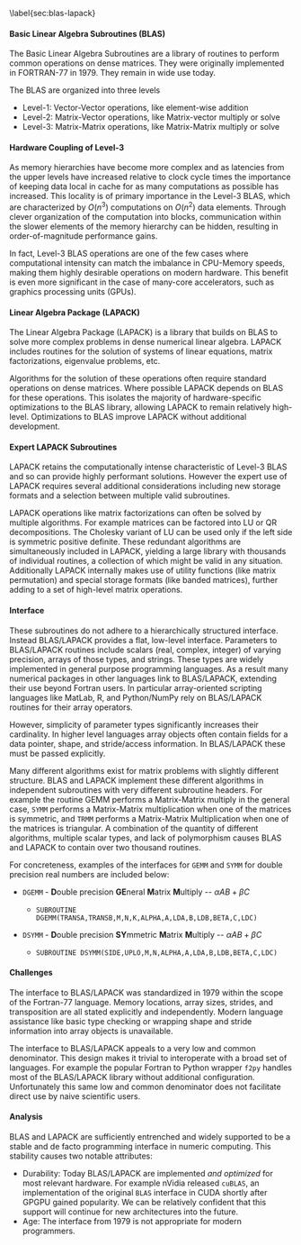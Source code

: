 
\label{sec:blas-lapack}

#### Basic Linear Algebra Subroutines (BLAS)

The Basic Linear Algebra Subroutines are a library of routines to perform common operations on dense matrices.  They were originally implemented in FORTRAN-77 in 1979.  They remain in wide use today.

The BLAS are organized into three levels

*   Level-1:  Vector-Vector operations, like element-wise addition
*   Level-2:  Matrix-Vector operations, like Matrix-vector multiply or solve
*   Level-3:  Matrix-Matrix operations, like Matrix-Matrix multiply or solve


#### Hardware Coupling of Level-3

As memory hierarchies have become more complex and as latencies from the upper levels have increased relative to clock cycle times the importance of keeping data local in cache for as many computations as possible has increased.  This locality is of primary importance in the Level-3 BLAS, which are characterized by $O(n^3)$ computations on $O(n^2)$ data elements.  Through clever organization of the computation into blocks, communication within the slower elements of the memory hierarchy can be hidden, resulting in order-of-magnitude performance gains.

In fact, Level-3 BLAS operations are one of the few cases where computational intensity can match the imbalance in CPU-Memory speeds, making them highly desirable operations on modern hardware.  This benefit is even more significant in the case of many-core accelerators, such as graphics processing units (GPUs).


#### Linear Algebra Package (LAPACK)

The Linear Algebra Package (LAPACK) is a library that builds on BLAS to solve more complex problems in dense numerical linear algebra.  LAPACK includes routines for the solution of systems of linear equations, matrix factorizations, eigenvalue problems, etc.

Algorithms for the solution of these operations often require standard operations on dense matrices.  Where possible LAPACK depends on BLAS for these operations.  This isolates the majority of hardware-specific optimizations to the BLAS library, allowing LAPACK to remain relatively high-level.  Optimizations to BLAS improve LAPACK without additional development.

#### Expert LAPACK Subroutines

LAPACK retains the computationally intense characteristic of Level-3 BLAS and so can provide highly performant solutions.  However the expert use of LAPACK requires several additional considerations including new storage formats and a selection between multiple valid subroutines.

LAPACK operations like matrix factorizations can often be solved by multiple algorithms.  For example matrices can be factored into LU or QR decompositions.  The Cholesky variant of LU can be used only if the left side is symmetric positive definite.  These redundant algorithms are simultaneously included in LAPACK, yielding a large library with thousands of individual routines, a collection of which might be valid in any situation.  Additionally LAPACK internally makes use of utility functions (like matrix permutation) and special storage formats (like banded matrices), further adding to a set of high-level matrix operations.

#### Interface

These subroutines do not adhere to a hierarchically structured interface.  Instead BLAS/LAPACK provides a flat, low-level interface.  Parameters to BLAS/LAPACK routines include scalars (real, complex, integer) of varying precision, arrays of those types, and strings.  These types are widely implemented in general purpose programming languages.  As a result many numerical packages in other languages link to BLAS/LAPACK, extending their use beyond Fortran users.  In particular array-oriented scripting languages like MatLab, R, and Python/NumPy rely on BLAS/LAPACK routines for their array operators.

However, simplicity of parameter types significantly increases their cardinality.  In higher level languages array objects often contain fields for a data pointer, shape, and stride/access information.  In BLAS/LAPACK these must be passed explicitly.

Many different algorithms exist for matrix problems with slightly different structure.  BLAS and LAPACK implement these different algorithms in independent subroutines with very different subroutine headers.  For example the routine GEMM performs a Matrix-Matrix multiply in the general case, `SYMM` performs a Matrix-Matrix multiplication when one of the matrices is symmetric, and `TRMM` performs a Matrix-Matrix Multiplication when one of the matrices is triangular.  A combination of the quantity of different algorithms, multiple scalar types, and lack of polymorphism causes BLAS and LAPACK to contain over two thousand routines.

For concreteness, examples of the interfaces for `GEMM` and `SYMM` for double precision real numbers are included below:

*  `DGEMM` - **D**ouble precision **GE**neral **M**atrix **M**ultiply -- $\alpha A B + \beta C$
    *   `SUBROUTINE DGEMM(TRANSA,TRANSB,M,N,K,ALPHA,A,LDA,B,LDB,BETA,C,LDC)`

*  `DSYMM` - **D**ouble precision **SY**mmetric **M**atrix **M**ultiply -- $\alpha A B + \beta C$
    *   `SUBROUTINE DSYMM(SIDE,UPLO,M,N,ALPHA,A,LDA,B,LDB,BETA,C,LDC)`


#### Challenges

The interface to BLAS/LAPACK was standardized in 1979 within the scope of the Fortran-77 language.  Memory locations, array sizes, strides, and transposition are all stated explicitly and independently.  Modern language assistance like basic type checking or wrapping shape and stride information into array objects is unavailable.

The interface to BLAS/LAPACK appeals to a very low and common denominator.  This design makes it trivial to interoperate with a broad set of languages.  For example the popular Fortran to Python wrapper `f2py` handles most of the BLAS/LAPACK library without additional configuration.  Unfortunately this same low and common denominator does not facilitate direct use by naive scientific users.


#### Analysis

BLAS and LAPACK are sufficiently entrenched and widely supported to be a stable and de facto programming interface in numeric computing.  This stability causes two notable attributes:

*   Durability: Today BLAS/LAPACK are implemented *and optimized* for most relevant hardware.  For example nVidia released `cuBLAS`, an implementation of the original `BLAS` interface in CUDA shortly after GPGPU gained popularity.  We can be relatively confident that this support will continue for new architectures into the future.
*   Age: The interface from 1979 is not appropriate for modern programmers.
